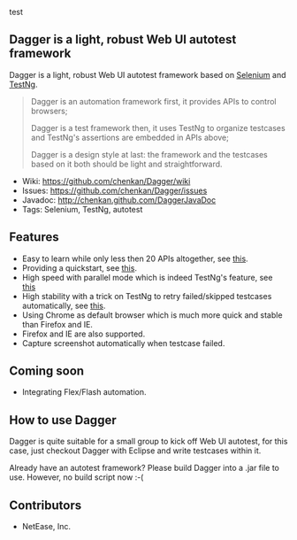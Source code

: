 test

## Dagger is a light, robust Web UI autotest framework

Dagger is a light, robust Web UI autotest framework based on [Selenium](http://seleniumhq.org/) and [TestNg](http://testng.org/doc/index.html).

> Dagger is an automation framework first, it provides APIs to control browsers;
> 
> Dagger is a test framework then, it uses TestNg to organize testcases and TestNg's assertions are embedded in APIs above;
> 
> Dagger is a design style at last: the framework and the testcases based on it both should be light and straightforward.

* Wiki: <https://github.com/chenkan/Dagger/wiki>
* Issues: <https://github.com/chenkan/Dagger/issues>
* Javadoc: <http://chenkan.github.com/DaggerJavaDoc>
* Tags: Selenium, TestNg, autotest

## Features

* Easy to learn while only less then 20 APIs altogether, see [this](http://chenkan.github.com/DaggerJavaDoc/classcom_1_1netease_1_1dagger_1_1_browser_emulator.html).
* Providing a quickstart, see [this](https://github.com/chenkan/Dagger/wiki/Quick-Start).
* High speed with parallel mode which is indeed TestNg's feature, see [this](https://github.com/chenkan/Dagger/wiki/Parallel-Mode)
* High stability with a trick on TestNg to retry failed/skipped testcases automatically, see [this](https://github.com/chenkan/Dagger/wiki/Retry-Failed-Or-Skipped-Testcases).
* Using Chrome as default browser which is much more quick and stable than Firefox and IE. 
* Firefox and IE are also supported.
* Capture screenshot automatically when testcase failed.

## Coming soon

* Integrating Flex/Flash automation.

## How to use Dagger

Dagger is quite suitable for a small group to kick off Web UI autotest, for this case, just checkout Dagger with Eclipse and write testcases within it.

Already have an autotest framework? Please build Dagger into a .jar file to use. However, no build script now :-( 

## Contributors
* NetEase, Inc.

